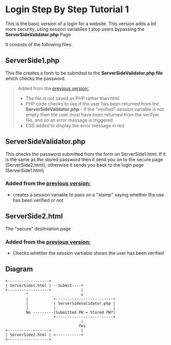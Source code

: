 # Login Step By Step Tutorial 1
This is the basic version of a login for a website. This version adds a bit more security, using session variablles t stop users bypassing the **ServerSideValidator.php** Page

It consists of the following files:

## ServerSide1.php

This file creates a form to be submited to the **ServerSideValidator.php file** which checks the password.

> Added from the [previous version:](https://github.com/NeilParkerBSDC/LoginStepByStepTutorial1)
>
> -  The file is not saved as PHP rather than html
> -  PHP code checks to see if the user has been returned from the **ServerSideValidator.php** - if the "verified" session variable is not empty then the user must have been returned from the verifyer file, and so an error message is triggered
> -  CSS added to display the error message in red

## ServerSideValidator.php

This checks the password submitted from the form on ServerSide1.html. If it is the same as the stored password then it send you on to the secure page (ServerSide2.html), otherwise it sends you back to the login page (ServerSide1.html)

### Added from the [previous version:](https://github.com/NeilParkerBSDC/LoginStepByStepTutorial1)

-  creates a session variable to pass on a "stamp" saying whether the use has been verified or not

## ServerSide2.html

The "secure" desitniation page

### Added from the [previous version:](https://github.com/NeilParkerBSDC/LoginStepByStepTutorial1)

- Checks whether the session vartiable shows the user has been verified

## Diagram
```
+------------------+
| ServerSide1.html | --Submit----+
+------------------+             |
         ^                       v
         |           +-------------------------+                          
         |           | ServerSideValidator.php |
         |           |                         |
         No ---------|Submitted PW = Stored PW?|
                     +-------------------------+                               
                                 |
                                Yes
+------------------+             |     
| ServerSide2.html | <-----------+
+------------------+

```
